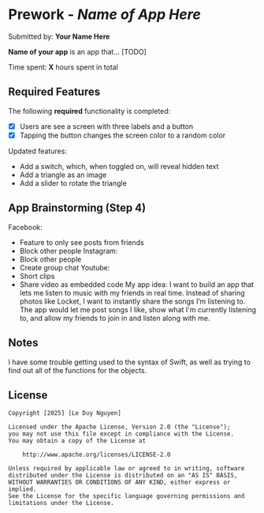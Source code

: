 # Prework - *Name of App Here*

Submitted by: **Your Name Here**

**Name of your app** is an app that... [TODO] 

Time spent: **X** hours spent in total

## Required Features

The following **required** functionality is completed:

- [x] Users are see a screen with three labels and a button
- [x] Tapping the button changes the screen color to a random color
 
Updated features:
- Add a switch, which, when toggled on, will reveal hidden text
- Add a triangle as an image
- Add a slider to rotate the triangle
## App Brainstorming (Step 4)
Facebook:
- Feature to only see posts from friends
- Block other people
Instagram:
- Block other people
- Create group chat
Youtube:
- Short clips
- Share video as embedded code
My app idea:
I want to build an app that lets me listen to music with my friends in real time.
Instead of sharing photos like Locket, I want to instantly share the songs I’m listening to.
The app would let me post songs I like, show what I'm currently listening to, and allow my friends to join in and listen along with me.

## Notes
I have some trouble getting used to the syntax of Swift, as well as trying to find out all of the functions for the objects.

## License

    Copyright [2025] [Le Duy Nguyen]

    Licensed under the Apache License, Version 2.0 (the "License");
    you may not use this file except in compliance with the License.
    You may obtain a copy of the License at

        http://www.apache.org/licenses/LICENSE-2.0

    Unless required by applicable law or agreed to in writing, software
    distributed under the License is distributed on an "AS IS" BASIS,
    WITHOUT WARRANTIES OR CONDITIONS OF ANY KIND, either express or implied.
    See the License for the specific language governing permissions and
    limitations under the License.
